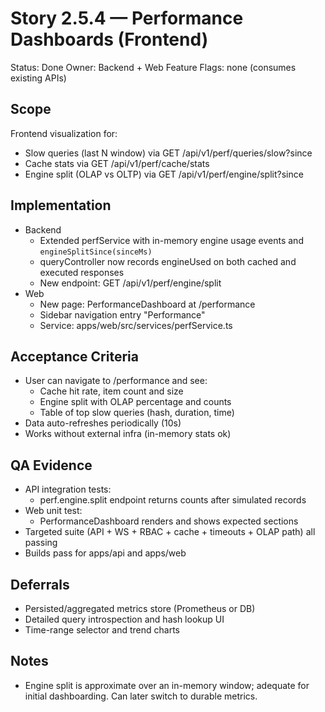 # Story 2.5.4 — Performance Dashboards (Frontend)

Status: Done
Owner: Backend + Web
Feature Flags: none (consumes existing APIs)

## Scope
Frontend visualization for:
- Slow queries (last N window) via GET /api/v1/perf/queries/slow?since
- Cache stats via GET /api/v1/perf/cache/stats
- Engine split (OLAP vs OLTP) via GET /api/v1/perf/engine/split?since

## Implementation
- Backend
  - Extended perfService with in-memory engine usage events and `engineSplitSince(sinceMs)`
  - queryController now records engineUsed on both cached and executed responses
  - New endpoint: GET /api/v1/perf/engine/split
- Web
  - New page: PerformanceDashboard at /performance
  - Sidebar navigation entry "Performance"
  - Service: apps/web/src/services/perfService.ts

## Acceptance Criteria
- User can navigate to /performance and see:
  - Cache hit rate, item count and size
  - Engine split with OLAP percentage and counts
  - Table of top slow queries (hash, duration, time)
- Data auto-refreshes periodically (10s)
- Works without external infra (in-memory stats ok)

## QA Evidence
- API integration tests:
  - perf.engine.split endpoint returns counts after simulated records
- Web unit test:
  - PerformanceDashboard renders and shows expected sections
- Targeted suite (API + WS + RBAC + cache + timeouts + OLAP path) all passing
- Builds pass for apps/api and apps/web

## Deferrals
- Persisted/aggregated metrics store (Prometheus or DB)
- Detailed query introspection and hash lookup UI
- Time-range selector and trend charts

## Notes
- Engine split is approximate over an in-memory window; adequate for initial dashboarding. Can later switch to durable metrics.

